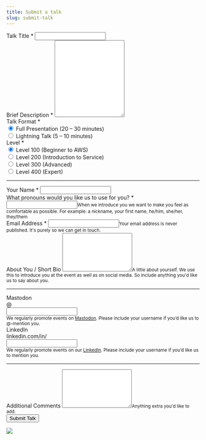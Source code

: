 ```yaml
---
title: Submit a talk
slug: submit-talk
---
```


<div class="row ">
<div class="col col-md-8">
<form action="https://formspree.io/xjvgqzvn" method="POST">
<div class="row form-group">
    <div class="col">
        <label for="talk-title" class="form-label-header">Talk Title <span class="text-danger">*</span></label>
        <input type="text" class="form-control" id="talk-title" name="Title" required="">
    </div>
</div>
<div class="row form-group">
    <div class="col">
        <label for="description" class="form-label-header">Brief Description <span class="text-danger">*</span></label>
        <textarea id="description" class="form-control" name="Description" required="" style="height: 200px;"></textarea>
    </div>
</div>
<div class="row row-cols-1 row-cols-sm-2">
    <div class="col form-group">
        <label for="format" class="form-label-header">Talk Format <span class="text-danger">*</span></label>
        <div class="form-check">
            <input class="form-check-input" type="radio" name="Format" id="formatFull" value="Full Presentation" checked="">
            <label for="formatFull">Full Presentation (20 – 30 minutes)</label>
        </div>
        <div class="form-check">
            <input class="form-check-input" type="radio" name="Format" id="formatLightning" value="Lightning Talk">
            <label for="formatLightning">Lightning Talk (5 – 10 minutes)</label>
        </div>
    </div>
    <div class="col form-group">
        <label for="level" class="form-label-header">Level <span class="text-danger">*</span></label>
        <div class="form-check">
            <input class="form-check-input" type="radio" name="Level" id="level100" value="Level 100" checked="">
            <label for="level100">Level 100 (Beginner to AWS)</label>
        </div>
        <div class="form-check">
            <input class="form-check-input" type="radio" name="Level" id="level200" value="Level 200">
            <label for="level200">Level 200 (Introduction to Service)</label>
        </div>
        <div class="form-check"><input class="form-check-input" type="radio" name="Level" id="level300" value="Level 300">
            <label for="level300">Level 300 (Advanced)</label>
        </div>
        <div class="form-check"><input class="form-check-input" type="radio" name="Level" id="level400" value="Level 400">
            <label for="level400">Level 400 (Expert)</label>
        </div>
    </div>
</div>
<hr>
<div class="row form-group">
    <div class="col">
        <label for="name" class="form-label-header">Your Name <span class="text-danger">*</span></label>
        <input type="text" class="form-control" id="name" name="Name" required="">
    </div>
</div>
<div class="row form-group">
    <div class="col">
        <label for="pronouns" class="form-label-header">What pronouns would you like us to use for you? <span
                class="text-danger">*</span></label>
        <input type="text" class="form-control" id="pronouns" aria-describedby="pronouns-help" name="Pronouns"
            required=""><small id="email-help" class="form-text text-muted">When we introduce you we want to make you
            feel as comfortable as possible. For example: a nickname, your first name, he/him, she/her,
            they/them</small>
    </div>
</div>
<div class="row form-group">
    <div class="col">
        <label for="email" class="form-label-header">Email Address <span class="text-danger">*</span></label>
        <input type="email" class="form-control" id="email" aria-describedby="email-help" name="Email"
            required=""><small id="email-help" class="form-text text-muted">Your email address is never published. It's purely so we can get in touch.</small>
    </div>
</div>
<div class="row form-group">
    <div class="col">
        <label for="bio" class="form-label-header">About You / Short Bio</label>
        <textarea id="bio" class="form-control" name="Bio" aria-describedby="bio-help"
            style="height: 100px;"></textarea><small id="bio-help" class="form-text text-muted">A little about yourself.
            We use this to introduce you at the event as well as on social media. So include anything you'd like us to say about you.</small>
    </div>
</div>
<hr>
<div class="row form-group">
    <div class="col">
        <label for="mastodon" class="form-label-header">Mastodon</label>
        <div class="input-group">
            <div class="input-group-prepend">
                <div class="input-group-text">@</div>
            </div><input type="mastodon" class="form-control" id="mastodon" name="Mastodon"
                aria-describedby="mastodon-help">
        </div><small id="mastodon-help" class="form-text text-muted">We regularly promote events on <a rel="me"
                href="https://awscommunity.social/@awsmelb">Mastodon</a>. Please include your username if you’d like
            us to @-mention you.</small>
    </div>

</div>
<div class="row form-group">
    <div class="col">
        <label for="linkedin" class="form-label-header">LinkedIn</label>
        <div class="input-group">
            <div class="input-group-prepend">
                <div class="input-group-text">linkedin.com/in/</div>
            </div>
            <input type="linkedin" class="form-control" id="linkedin" name="Linkedin"
                aria-describedby="linkedin-help">
        </div><small id="linkedin-help" class="form-text text-muted">We regularly promote events on our <a
                href="https://www.linkedin.com/company/aws-user-group-melbourne/">LinkedIn</a>. Please include your
            username if you’d like us to mention you.</small>
    </div>
</div>
<hr>
<div class="row form-group">
    <div class="col">
        <label for="comments" class="form-label-header">Additional Comments</label>
        <textarea id="comments" class="form-control" name="Comments" aria-describedby="comments-help"
            style="height: 100px;"></textarea><small id="comments-help" class="form-text text-muted">Anything extra
            you'd like to add.</small>
    </div>
</div>
<div class="row form-group">
    <div class="col"><button class="btn btn-primary" type="submit">Submit Talk</button></div>
</div>
</form>
</div>
<div class="col d-none d-md-block"><img src="/img/submit-talk.jpg" class="border p-3 rounded-lg"
        style="max-width: 90%;"></div>
</div>